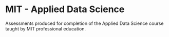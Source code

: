 # MIT - Applied Data Science
Assessments produced for completion of the Applied Data Science course taught by MIT professional education.
